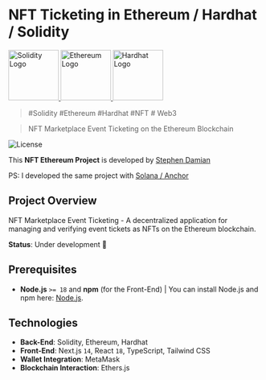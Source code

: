 # NFT Ticketing in Ethereum / Hardhat / Solidity

<a href="https://github.com/s-damian/hardhat-nft-ticketing">
<img src="https://raw.githubusercontent.com/s-damian/medias/main/technos-logos/solidity.webp" alt="Solidity Logo" height="100px">
</a>
<a href="https://github.com/s-damian/hardhat-nft-ticketing">
<img src="https://raw.githubusercontent.com/s-damian/medias/main/technos-logos/ethereum.webp" alt="Ethereum Logo" height="100px">
</a>
<a href="https://github.com/s-damian/hardhat-nft-ticketing">
<img src="https://raw.githubusercontent.com/s-damian/medias/main/technos-logos/hardhat.webp" alt="Hardhat Logo" height="100px">
</a>

> #Solidity #Ethereum #Hardhat #NFT # Web3

> NFT Marketplace Event Ticketing on the Ethereum Blockchain

![License](https://img.shields.io/badge/License-MIT-blue)

This **NFT Ethereum Project** is developed by [Stephen Damian](https://github.com/s-damian)

PS: I developed the same project with [Solana / Anchor](https://github.com/s-damian/anchor-nft-ticketing)


## Project Overview

NFT Marketplace Event Ticketing - A decentralized application for managing and verifying event tickets as NFTs on the Ethereum blockchain.

**Status**: Under development 🚧


## Prerequisites

- **Node.js** ```>= 18``` and **npm** (for the Front-End) | You can install Node.js and npm here: [Node.js](https://nodejs.org/en/download/package-manager).


## Technologies

- **Back-End**: Solidity, Ethereum, Hardhat
- **Front-End**: Next.js ```14```, React ```18```, TypeScript, Tailwind CSS
- **Wallet Integration**: MetaMask
- **Blockchain Interaction**: Ethers.js
